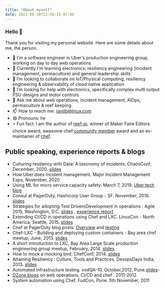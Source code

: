 ```yaml
---
title: "About myself"
date: 2021-08-30T22:58:15-07:00
---
```


### Hello 👋

Thank you for visiting my personal website. Here are some details about me, the person.

- 🔭 I'm a software engineer in Uber's production engineering group, working on day to day web operations
- 🌱 Currently I'm learning electronics, resiliency engineering (incident management, permaculture) and general leadership skills
- 👯 I’m looking to collaborate on IoT/Physical computing, resiliency engineering & observability of cloud native application
- 🤔 I’m looking for help with electronics, specifically complex multi output PSU designs and motor controls
- 💬 Ask me about web operations, incident management, AIOps, permaculture & reef keeping.
- 📫 How to reach me: ranjib@linux.com
- 😄 Pronouns: he
- ⚡ Fun fact: I am the author of [reef-pi](http://reef-pi.com), winner of Maker Faire Editors choice award, awesome chef [community member](https://github.com/chef/chef/blob/main/CHEF_MVPS.md) award and an ex-maintainer of [chef](https://github.com/chef/chef).

## Public speaking, experience reports & blogs

- Culturing resiliency with Data: A taxonomy of incidents. ChaosConf, December, 2020. [slides](https://www.infoq.com/presentations/uber-outages/)
- How Uber does incident management. Major Incident Management Expo, November, 2020
- Using ML for micro service capacity safety. March 7, 2019. [Uber tech blog](https://eng.uber.com/machine-learning-capacity-safety/)
- Consul at PagerDuty, Hashicorp User Group - SF. November, 2016. [slides](https://speakerdeck.com/ranjibd/consul-at-pagerduty)
- Strategies for adopting Test Driven)Development in operations . Agile 2015, Washington, D.C. [slides](https://speakerdeck.com/ranjibd/adopting-test-driven-development-in-operations) , [experience report](https://www.agilealliance.org/wp-content/uploads/2015/12/ExperienceReport.2015.Dey_.Strategies_for_adopting_Test_Driven_Development_in_Operations_.pdf)
- Extending CI/CD in operations using Chef and LXC. LinuxCon - North America, Seattle, 2015. [slides](https://speakerdeck.com/ranjibd/cd-in-operations-using-chef-and-lxc)
- Chef at PagerDuty blog posts: [Overview](https://www.pagerduty.com/blog/chef-testing-pagerduty/) and [testing](https://www.pagerduty.com/blog/chef-testing-pagerduty/)
- Chef-LXC - Building and deploying custom containers - Bay area chef meetup, June, 2013. [slides](https://speakerdeck.com/ranjibd/chef-lxc-building-and-deploying-custom-containers)
- A short introduction to LXC, Bay Area Large Scale production engineering group meetup, February, 2014. [slides](https://speakerdeck.com/ranjibd/a-short-introduction-to-lxc)
- How to mock a mocking bird. ChefConf, 2014. [slides](https://speakerdeck.com/ranjibd/how-to-mock-a-mocking-bird-testing-dynamic-infrastructure)
- Attaining Resiliency : Culture, Tools and Practices.  DevopsDays India, 2013. [slides](https://speakerdeck.com/ranjibd/attaining-resiliency-culture-tools-and-practices)
- Automated infrastructure testing. vodQA-10. October,2012, Pune.[slides](https://www.slideshare.net/ThoughtWorks/automated-infrastructure-testing-ranjib-dey)- 
- [DZone blogs](https://dzone.com/users/999247/ranjibd.html) on web operations, CI/CD and chef . 2011-2012
- System automation using Chef. FudCon, Pune. 5th November, 2011

